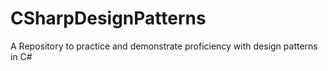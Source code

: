 # CSharpDesignPatterns
A Repository to practice and demonstrate proficiency with design patterns in C#
